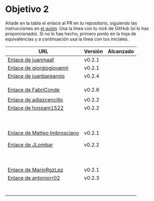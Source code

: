 # Objetivo 2

Añade en la tabla el enlace al PR en *tu* repositorio, siguiendo las
instrucciones en [el
guión](http://jj.github.io/IV/documentos/proyecto/2.Modelo). Usa
la línea con tu nick de GitHub (si lo has proporcionado). Si no lo has hecho,
primero ponlo en la hoja de equivalencias y a continuación usa la línea con tus
iniciales.

| URL                                    | Versión | Alcanzado |
|----------------------------------------|---------|-----------|
| [Enlace de juanmaaf](https://github.com/JLombar/HorariosAutomatricula/pull/11) |  v0.2.1   |           |
| [Enlace de giorgiogiovanni](https://github.com/FabriConde/CLIMB-VR/pull/11)     | v0.2.1 |           |
| [Enlace de juanbarearojo](https://github.com/hossam1522/ModaTrack/pull/9) | v0.2.4  |           |
| <!-- Enlace de sweetiepitie -->        |         |           |
| <!-- Enlace de jacarmona364 -->        |         |           |
| <!-- Enlace de lmchaves -->            |         |           |
| [Enlace de FabriConde](https://github.com/juanbarearojo/privateChef/pull/15) | v0.2.6      |           |
| <!-- Enlace de FerniCuesta -->         |         |           |
| [Enlace de adiazcencillo](https://github.com/MarioRgzLpz/ArbitrageBets/pull/12)       | v0.2.2   |           |
| [Enlace de hossam1522](https://github.com/wickeet/Tripoli/pull/7) |   v0.2.2      |           |
| <!-- Enlace de clara99gf -->           |         |           |
| <!-- Enlace de Antoniogm03 -->         |         |           |
| <!-- Enlace de SantiGarvin -->         |         |           |
| <!-- Enlace de evaanngiil -->          |         |           |
| <!-- Enlace de blancagiron -->         |         |           |
| <!-- Enlace de GaelGoncAlba -->        |         |           |
| <!-- Enlace de abbonno -->             |         |           |
| <!-- Enlace de oscargr-ugr -->         |         |           |
| <!-- Enlace de davidgutierrezperez --> |         |           |
| [Enlace de Matteo Imbrosciano](https://github.com/juanmaaf/MoneyController/pull/11) |  v0.2.1    |           |
| <!-- Enlace de Katakuri00 -->          |         |           |
| <!-- Enlace de MCL-2024 -->            |         |           |
| [Enlace de JLombar](https://github.com/adiazcencillo/GranadaInfo/pull/11) |  v0.2.2   |           |
| <!-- Enlace de joselopez10014 -->      |         |           |
| <!-- Enlace de mmnuria -->             |         |           |
| <!-- Enlace de M S C -->               |         |           |
| <!-- Enlace de javiernavacapa -->      |         |           |
| <!-- Enlace de Carlosmapego8 -->       |         |           |
| <!-- Enlace de Mario25402 -->          |         |           |
| <!-- Enlace de Pablorc7 -->            |         |           |
| <!-- Enlace de mrh117 -->              |         |           |
| <!-- Enlace de LuRDR -->               |         |           |
| [Enlace de MarioRgzLpz](https://github.com/antoniorr02/MenuConsulter/pull/12) |  v0.2.1   |           |
| [Enlace de antoniorr02](https://github.com/giorgiogiovanni/PacketManager/pull/12) | v0.2.3 |           |
| <!-- Enlace de alvarorcs2002 -->       |         |           |
| <!-- Enlace de eigenric -->            |         |           |
| <!-- Enlace de enger2003 -->           |         |           |
| <!-- Enlace de wickeet -->             |         |           |
| <!-- Enlace de ChinChainis -->         |         |           |
| <!-- Enlace de anavaln -->             |         |           |
| <!-- Enlace de pablotl0 -->            |         |           |

